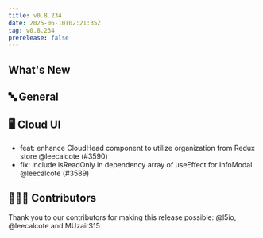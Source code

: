 ```yaml
---
title: v0.8.234
date: 2025-06-10T02:21:35Z
tag: v0.8.234
prerelease: false
---
```


## What's New
## 🔤 General
## 🖥 Cloud UI

- feat: enhance CloudHead component to utilize organization from Redux store @leecalcote (#3590)
- fix: include isReadOnly in dependency array of useEffect for InfoModal @leecalcote (#3589)

## 👨🏽‍💻 Contributors

Thank you to our contributors for making this release possible:
@l5io, @leecalcote and MUzairS15

